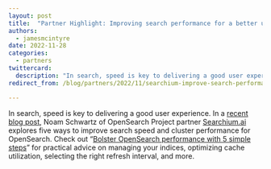 ```yaml
---
layout: post
title:  "Partner Highlight: Improving search performance for a better user experience"
authors:
  - jamesmcintyre
date: 2022-11-28
categories:
  - partners
twittercard:
  description: "In search, speed is key to delivering a good user experience. In a [recent blog post](https://medium.com/@noamschwartz1/bolster-opensearch-performance-with-5-simple-steps-ca7d21234f6b), Noam Schwartz of OpenSearch Project partner [Searchium.ai](https://www.searchium.ai/) explores five ways to improve search speed and cluster performance for OpenSearch. Check out “[Bolster OpenSearch performance with 5 simple steps](https://medium.com/@noamschwartz1/bolster-opensearch-performance-with-5-simple-steps-ca7d21234f6b)” for practical advice on managing your indices, optimizing cache utilization, selecting the right refresh interval, and more."
redirect_from: /blog/partners/2022/11/searchium-improve-search-performance/

---
```


In search, speed is key to delivering a good user experience. In a [recent blog post](https://medium.com/@noamschwartz1/bolster-opensearch-performance-with-5-simple-steps-ca7d21234f6b), Noam Schwartz of OpenSearch Project partner [Searchium.ai](https://www.searchium.ai/) explores five ways to improve search speed and cluster performance for OpenSearch. Check out “[Bolster OpenSearch performance with 5 simple steps](https://medium.com/@noamschwartz1/bolster-opensearch-performance-with-5-simple-steps-ca7d21234f6b)” for practical advice on managing your indices, optimizing cache utilization, selecting the right refresh interval, and more.
